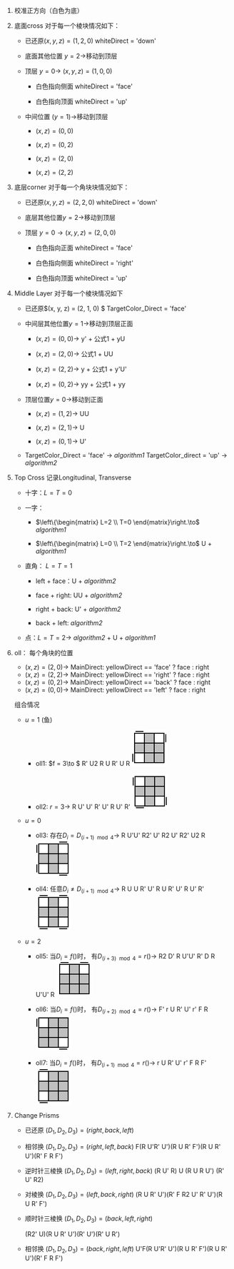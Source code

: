 1. 校准正方向（白色为底）

2. 底面cross 
   对于每一个棱块情况如下：
   
   - 已还原$(x,y,z)= (1, 2, 0)$ whiteDirect = 'down'
   
   - 底面其他位置 $y = 2\to$移动到顶层
   
   - 顶层 $y = 0\to$ $(x, y, z) = (1, 0, 0)$
     
     - 白色指向侧面 whiteDirect = 'face'
     
     - 白色指向顶面 whiteDirect = 'up'
   
   - 中间位置 $(y=1)\to$移动到顶层
     
     - $(x, z) = (0, 0)$
     
     - $(x,z)=(0,2)$
     
     - $(x,z)= (2,0)$
     
     - $(x,z)=(2,2)$

3. 底层corner
   对于每一个角块块情况如下：
   
   - 已还原$(x, y, z) = (2, 2, 0)$ whiteDirect = 'down'
   
   - 底层其他位置$y=2\to$移动到顶层
   
   - 顶层 $y=0\to(x, y, z) = (2, 0, 0)$
     
     - 白色指向正面 whiteDirect = 'face'
     
     - 白色指向侧面 whiteDirect = 'right'
     
     - 白色指向顶面 whiteDirect = 'up'

4. Middle Layer
   对于每一个棱块情况如下
   
   - 已还原$(x, y, z) = (2, 1, 0) $ TargetColor_Direct = 'face'
   
   - 中间层其他位置$y = 1\to$移动到顶层正面
     
     - $(x, z) = (0, 0)\to$ y' + 公式1 + yU
     
     - $(x, z) = (2, 0)\to$ 公式1 + UU
     
     - $(x, z) = (2, 2)\to$ y + 公式1 + y'U'
     
     - $(x, z) = (0, 2)\to$ yy + 公式1 + yy
   
   - 顶层位置$y = 0\to$移动到正面
     
     - $(x, z) = (1, 2)\to$ UU
     
     - $(x, z) = (2, 1)\to$ U
     
     - $(x, z) = (0, 1)\to$ U'
   
   - TargetColor_Direct = 'face' $\to$ *algorithm1*
     TargetColor_direct = 'up' $\to$ *algorithm2*

5. Top Cross
   记录Longitudinal, Transverse 
   
   - 十字：$L = T = 0$
   
   - 一字：   
     
     - $\left\{\begin{matrix} L=2 \\ T=0 \end{matrix}\right.\to$ *algorithm1*
     
     - $\left\{\begin{matrix} L=0 \\ T=2 \end{matrix}\right.\to$ U + *algorithm1*
   
   - 直角：  $L=T=1$ 
     
     - left + face：U + *algorithm2*
     
     - face + right: UU + *algorithm2*
     
     - right + back: U' + *algorithm2*
     
     - back + left: *algorithm2*
   
   - 点：$L=T=2\to$ *algorithm2* + U + *algorithm1*

6. oll：
   每个角块的位置
   
   - $(x, z) = (2, 0)\to$ MainDirect: yellowDirect == 'face' ? face : right
   - $(x, z) = (2, 2)\to$ MainDirect: yellowDirect == 'right' ? face : right
   - $(x, z) = (0, 2)\to$ MainDirect: yellowDirect == 'back' ? face : right
   - $(x, z) = (0, 0)\to$ MainDirect: yellowDirect == 'left' ? face : right
   
   组合情况
   
   - $u=1$ (鱼)
     
     - oll1: $f = 3\to $ R' U2 R U R' U R
       ![](./oll/oll1.gif)
     
     - oll2: $r = 3\to$ R U' U' R' U' R U' R'
       ![](./oll/oll2.gif)
   
   - $u=0$
     
     - oll3: 存在$D_i = D_{(i+1) \mod 4} \to$ R U'U' R2' U' R2 U' R2' U2 R
       ![](./oll/oll3.gif)
     
     - oll4: 任意$D_i \neq D_{(i+1) \mod 4} \to$ R U U R' U' R U R' U' R U' R'
       ![](./oll/oll4.gif)
   
   - $u=2$
     
     - oll5: 当$D_i=f()$时，
       有$D_{(i+3) \mod 4}=r()\to$ R2 D' R U'U' R' D R U'U' R
       ![](./oll/oll5.gif)
     
     - oll6: 当$D_i=f()$时，
       有$D_{(i+2) \mod 4}=r()\to$ F' r U R' U' r' F R 
       ![](./oll/oll6.gif)
     
     - oll7: 当$D_i=f()$时，
       有$D_{(i+1) \mod 4}=r()\to$ r U R' U' r' F R F'
       ![](./oll/oll7.gif)

7. Change Prisms
   
   - 已还原
     $(D_1, D_2, D_3) = (right, back, left)$
   
   - 相邻换
     $(D_1, D_2, D_3) = (right, left, back)$
     F(R U'R' U')(R U R' F')(R U R' U')(R' F R F')
   
   - 逆时针三棱换
     $(D_1, D_2, D_3) = (left, right, back)$
     (R U' R) U (R U R U') (R' U' R2)
   
   - 对棱换
     $(D_1, D_2, D_3) = (left, back, right)$
     (R U R' U')(R' F R2 U' R' U')(R U R' F')
   
   - 顺时针三棱换
     $(D_1, D_2, D_3) = (back, left, right)$
     
     (R2' U)(R U R' U')(R' U')(R' U R')
   
   - 相邻换
     $(D_1, D_2, D_3) = (back, right, left)$
     U'F(R U'R' U')(R U R' F')(R U R' U')(R' F R F')
